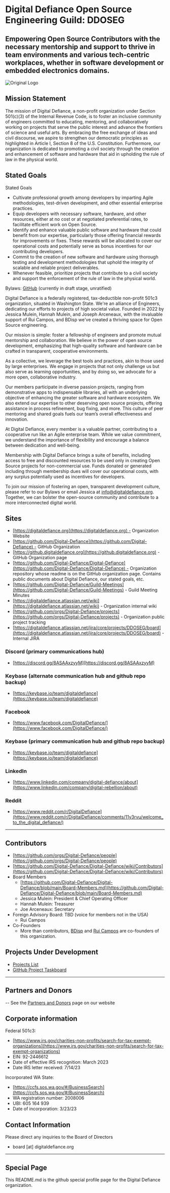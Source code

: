 # Digital Defiance Open Source Engineering Guild: DDOSEG

## Empowering Open Source Contributors with the necessary mentorship and support to thrive in team environments and various tech-centric workplaces, whether in software development or embedded electronics domains.

![Original Logo](https://user-images.githubusercontent.com/3766240/226702903-ce6c1d2a-47fa-414f-a6dc-b65a5a805e9a.png)

## Mission Statement

The mission of Digital Defiance, a non-profit organization under Section 501(c)(3) of the Internal Revenue Code, is to foster an inclusive community of engineers committed to educating, mentoring, and collaboratively working on projects that serve the public interest and advance the frontiers of science and useful arts. By embracing the free exchange of ideas and civil discourse, we aspire to strengthen our democratic principles as highlighted in Article I, Section 8 of the U.S. Constitution. Furthermore, our organization is dedicated to promoting a civil society through the creation and enhancement of software and hardware that aid in upholding the rule of law in the physical world.

## Stated Goals

Stated Goals

- Cultivate professional growth among developers by imparting Agile methodologies, test-driven development, and other essential enterprise practices.
- Equip developers with necessary software, hardware, and other resources, either at no cost or at negotiated preferential rates, to facilitate efficient work on Open Source.
- Identify and enhance valuable public software and hardware that could benefit from our expertise, particularly those offering financial rewards for improvements or fixes. These rewards will be allocated to cover our operational costs and potentially serve as bonus incentives for our contributing developers.
- Commit to the creation of new software and hardware using thorough testing and development methodologies that uphold the integrity of scalable and reliable project deliverables.
- Whenever feasible, prioritize projects that contribute to a civil society and support the enforcement of the rule of law in the physical world.

Bylaws: [GitHub](Bylaws.md) (currently in draft stage, unratified)

Digital Defiance is a federally registered, tax-deductible non-profit 501c3 organization, situated in Washington State. We're an alliance of Engineers, dedicating our efforts to projects of high societal value. Founded in 2022 by Jessica Mulein, Hannah Mulein, and Joseph Arceneaux, with the invaluable support of Rui Campos, and BDisp we've created a thriving space for Open Source engineering.

Our mission is simple: foster a fellowship of engineers and promote mutual mentorship and collaboration. We believe in the power of open source development, emphasizing that high-quality software and hardware can be crafted in transparent, cooperative environments.

As a collective, we leverage the best tools and practices, akin to those used by large enterprises. We engage in projects that not only challenge us but also serve as learning opportunities, and by doing so, we advocate for a more open, collaborative industry.

Our members participate in diverse passion projects, ranging from demonstrative apps to indispensable libraries, all with an underlying objective of enhancing the greater software and hardware ecosystem. We also extend our expertise to other deserving open source projects, offering assistance in process refinement, bug fixing, and more. This culture of peer mentoring and shared goals fuels our team’s overall effectiveness and innovation.

At Digital Defiance, every member is a valuable partner, contributing to a cooperative run like an Agile enterprise team. While we value commitment, we understand the importance of flexibility and encourage a balance between dedication and well-being.

Membership with Digital Defiance brings a suite of benefits, including access to free and discounted resources to be used only in creating Open Source projects for non-commercial use. Funds donated or generated including through membership dues will cover our operational costs, with any surplus potentially used as incentives for developers.

To join our mission of fostering an open, transparent development culture, please refer to our Bylaws or email Jessica at info@digitaldefiance.org. Together, we can bolster the open-source community and contribute to a more interconnected digital world.

## Sites

- [https://digitaldefiance.org](https://digitaldefiance.org) - Organization Website
- [https://github.com/Digital-Defiance](https://github.com/Digital-Defiance) - GitHub Organization
- [https://github.digitaldefiance.org](https://github.digitaldefiance.org) - GitHub Organization page
- [https://github.com/Digital-Defiance/Digital-Defiance](https://github.com/Digital-Defiance/Digital-Defiance) - Organization repository whose readme is on the GitHub organization page. Contains public documents about Digital Defiance, our stated goals, etc.
- [https://github.com/Digital-Defiance/Guild-Meetings](https://github.com/Digital-Defiance/Guild-Meetings) - Guild Meeting Minutes
- [https://digitaldefiance.atlassian.net/wiki](https://digitaldefiance.atlassian.net/wiki) - Organization internal wiki
- [https://github.com/orgs/Digital-Defiance/projects](https://github.com/orgs/Digital-Defiance/projects) - Organization public project tracking
- [https://digitaldefiance.atlassian.net/jira/core/projects/DDOSEG/board](https://digitaldefiance.atlassian.net/jira/core/projects/DDOSEG/board) - Internal JIRA

### Discord (primary communications hub)

- [https://discord.gg/8ASAAxzyyM](https://discord.gg/8ASAAxzyyM)

### Keybase (alternate communication hub and github repo backup)

- [https://keybase.io/team/digitaldefiance](https://keybase.io/team/digitaldefiance)

### Facebook

- [https://www.facebook.com/DigitalDefiance/](https://www.facebook.com/DigitalDefiance/)

### Keybase (primary communication hub and github repo backup)

- [https://keybase.io/team/digitaldefiance](https://keybase.io/team/digitaldefiance)

### LinkedIn

- [https://www.linkedin.com/company/digital-defiance/about](https://www.linkedin.com/company/digital-rebellion/about)

### Reddit

- [https://www.reddit.com/r/DigitalDefiance](https://www.reddit.com/r/DigitalDefiance/comments/11y3rvu/welcome_to_the_digital_defiance/)

-----

## Contributors

- [https://github.com/orgs/Digital-Defiance/people](https://github.com/orgs/Digital-Defiance/people)
- [https://github.com/Digital-Defiance/Digital-Defiance/wiki/Contributors](https://github.com/Digital-Defiance/Digital-Defiance/wiki/Contributors)
- Board Members
  - [https://github.com/Digital-Defiance/Digital-Defiance/blob/main/Board-Members.md](https://github.com/Digital-Defiance/Digital-Defiance/blob/main/Board-Members.md)
  - Jessica Mulein: President & Chief Operating Officer
  - Hannah Mulein: Treasurer
  - Joe Arceneaux: Secretary
- Foreign Advisory Board: TBD (voice for members not in the USA)
  - Rui Campos
- Co-Founders
  - More than contributors, [BDisp](https://github.com/orgs/Digital-Defiance/people/BDisp) and [Rui Campos](https://github.com/orgs/Digital-Defiance/people/RuiFilipeCampos) are co-founders of this organization.

## Projects Under Development

- [Projects List](https://github.com/Digital-Defiance/Digital-Defiance/blob/main/Projects.md)
- [GitHub Project Taskboard](https://github.com/orgs/Digital-Defiance/projects/1)

-----

## Partners and Donors

-- See the [Partners and Donors](https://github.com/Digital-Defiance/Digital-Defiance/wiki/Partners-and-Donors) page on our website

## Corporate information

Federal 501c3:

- [https://www.irs.gov/charities-non-profits/search-for-tax-exempt-organizations](https://www.irs.gov/charities-non-profits/search-for-tax-exempt-organizations)
- EIN: 92-2446612
- Date of effective IRS recognition: March 2023
- Date IRS letter received: 7/14/23

Incorporated WA State:

- [https://ccfs.sos.wa.gov/#/BusinessSearch](https://ccfs.sos.wa.gov/#/BusinessSearch)
- WA registration number: 2008006
- UBI: 605 164 939
- Date of incorporation: 3/23/23

## Contact Information

Please direct any inquiries to the Board of Directors

- board [at] digitaldefiance.org

-----

## Special Page

This README.md is the github special profile page for the Digital Defiance organization.
